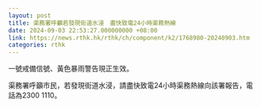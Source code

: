 ```yaml
---
layout: post
title: 渠務署呼籲若發現街道水浸　盡快致電24小時渠務熱線
date: 2024-09-03 22:53:27.000000000 +08:00
link: https://news.rthk.hk/rthk/ch/component/k2/1768980-20240903.htm
categories: rthk
---
```


一號戒備信號、黃色暴雨警告現正生效。

渠務署呼籲市民，若發現街道水浸，請盡快致電24小時渠務熱線向該署報告，電話為2300 1110。

